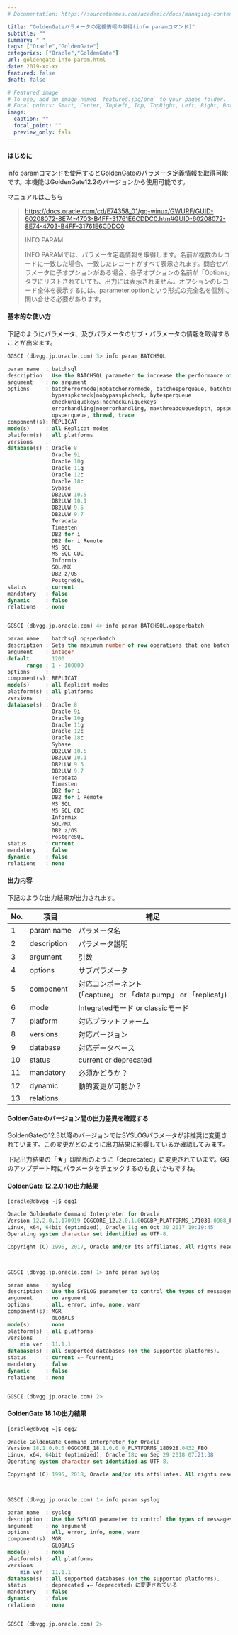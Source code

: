 ```yaml
---
# Documentation: https://sourcethemes.com/academic/docs/managing-content/

title: "GoldenGateパラメータの定義情報の取得(info paramコマンド)"
subtitle: ""
summary: " "
tags: ["Oracle","GoldenGate"]
categories: ["Oracle","GoldenGate"]
url: goldengate-info-param.html
date: 2019-xx-xx
featured: false
draft: false

# Featured image
# To use, add an image named `featured.jpg/png` to your pages folder.
# Focal points: Smart, Center, TopLeft, Top, TopRight, Left, Right, BottomLeft, Bottom, BottomRight.
image:
  caption: ""
  focal_point: ""
  preview_only: fals
---
```




#### **はじめに**

info paramコマンドを使用するとGoldenGateのパラメータ定義情報を取得可能です。本機能はGoldenGate12.2のバージョンから使用可能です。

マニュアルはこちら

> https://docs.oracle.com/cd/E74358_01/gg-winux/GWURF/GUID-60208072-8E74-4703-B4FF-31761E6CDDC0.htm#GUID-60208072-8E74-4703-B4FF-31761E6CDDC0
>
> INFO PARAM
>
> INFO PARAMでは、パラメータ定義情報を取得します。名前が複数のレコードに一致した場合、一致したレコードがすべて表示されます。問合せパラメータに子オプションがある場合、各子オプションの名前が「Options」タブにリストされていても、出力には表示されません。オプションのレコード全体を表示するには、parameter.optionという形式の完全名を個別に問い合せる必要があります。

#### **基本的な使い方**

下記のようにパラメータ、及びパラメータのサブ・パラメータの情報を取得することが出来ます。

```sql
GGSCI (dbvgg.jp.oracle.com) 3> info param BATCHSQL

param name  : batchsql
description : Use the BATCHSQL parameter to increase the performance of Replicat. BATCHSQL causes Replicat to organize similar SQL statements into arrays and apply them at an accelerated rate. In its normal mode, Replicat applies one SQL statement at a time.
argument    : no argument
options     : batcherrormode|nobatcherrormode, batchesperqueue, batchtransops
              bypasspkcheck|nobypasspkcheck, bytesperqueue
              checkuniquekeys|nocheckuniquekeys
              errorhandling|noerrorhandling, maxthreadqueuedepth, opsperbatch
              opsperqueue, thread, trace
component(s): REPLICAT
mode(s)     : all Replicat modes
platform(s) : all platforms
versions    :
database(s) : Oracle 8
              Oracle 9i
              Oracle 10g
              Oracle 11g
              Oracle 12c
              Oracle 18c
              Sybase
              DB2LUW 10.5
              DB2LUW 10.1
              DB2LUW 9.5
              DB2LUW 9.7
              Teradata
              Timesten
              DB2 for i
              DB2 for i Remote
              MS SQL
              MS SQL CDC
              Informix
              SQL/MX
              DB2 z/OS
              PostgreSQL
status      : current
mandatory   : false
dynamic     : false
relations   : none


GGSCI (dbvgg.jp.oracle.com) 4> info param BATCHSQL.opsperbatch

param name  : batchsql.opsperbatch
description : Sets the maximum number of row operations that one batch can contain. After OPSPERBATCH is reached, a target transaction is executed.
argument    : integer
default     : 1200
      range : 1 - 100000
options     :
component(s): REPLICAT
mode(s)     : all Replicat modes
platform(s) : all platforms
versions    :
database(s) : Oracle 8
              Oracle 9i
              Oracle 10g
              Oracle 11g
              Oracle 12c
              Oracle 18c
              Sybase
              DB2LUW 10.5
              DB2LUW 10.1
              DB2LUW 9.5
              DB2LUW 9.7
              Teradata
              Timesten
              DB2 for i
              DB2 for i Remote
              MS SQL
              MS SQL CDC
              Informix
              SQL/MX
              DB2 z/OS
              PostgreSQL
status      : current
mandatory   : false
dynamic     : false
relations   : none

```

#### **出力内容**

下記のような出力結果が出力されます。

| No.  | 項目        | 補足                                                         |
| ---- | ----------- | ------------------------------------------------------------ |
| 1    | param name  | パラメータ名                                                 |
| 2    | description | パラメータ説明                                               |
| 3    | argument    | 引数                                                         |
| 4    | options     | サブパラメータ                                               |
| 5    | component   | 対応コンポーネント<br />   (「capture」 or 「data pump」 or 「replicat」) |
| 6    | mode        | Integratedモード or classicモード                            |
| 7    | platform    | 対応プラットフォーム                                         |
| 8    | versions    | 対応バージョン                                               |
| 9    | database    | 対応データベース                                             |
| 10   | status      | current or deprecated                                        |
| 11   | mandatory   | 必須かどうか？                                               |
| 12   | dynamic     | 動的変更が可能か？                                           |
| 13   | relations   |                                                              |

#### **GoldenGateのバージョン間の出力差異を確認する**

GoldenGateの12.3以降のバージョンではSYSLOGパラメータが非推奨に変更されています。この変更がどのように出力結果に影響しているか確認してみます。

下記出力結果の「★」印箇所のように「deprecated」に変更されています。GGのアップデート時にパラメータをチェックするのも良いかもですね。

#### **GoldenGate 12.2.0.1の出力結果**

```sql
[oracle@dbvgg ~]$ ogg1

Oracle GoldenGate Command Interpreter for Oracle
Version 12.2.0.1.170919 OGGCORE_12.2.0.1.0OGGBP_PLATFORMS_171030.0908_FBO
Linux, x64, 64bit (optimized), Oracle 11g on Oct 30 2017 19:19:45
Operating system character set identified as UTF-8.

Copyright (C) 1995, 2017, Oracle and/or its affiliates. All rights reserved.



GGSCI (dbvgg.jp.oracle.com) 1> info param syslog

param name  : syslog
description : Use the SYSLOG parameter to control the types of messages that Oracle GoldenGate sends to the system logs on a Windows or UNIX system, or to the SYSOPR message queue on an IBM i system.
argument    : no argument
options     : all, error, info, none, warn
component(s): MGR
              GLOBALS
mode(s)     : none
platform(s) : all platforms
versions    :
    min ver : 11.1.1
database(s) : all supported databases (on the supported platforms).
status      : current ★←「current」
mandatory   : false
dynamic     : false
relations   : none


GGSCI (dbvgg.jp.oracle.com) 2>

```

#### **GoldenGate 18.1の出力結果**

```sql
[oracle@dbvgg ~]$ ogg2

Oracle GoldenGate Command Interpreter for Oracle
Version 18.1.0.0.0 OGGCORE_18.1.0.0.0_PLATFORMS_180928.0432_FBO
Linux, x64, 64bit (optimized), Oracle 18c on Sep 29 2018 07:21:38
Operating system character set identified as UTF-8.

Copyright (C) 1995, 2018, Oracle and/or its affiliates. All rights reserved.



GGSCI (dbvgg.jp.oracle.com) 1> info param syslog

param name  : syslog
description : Use the SYSLOG parameter to control the types of messages that Oracle GoldenGate sends to the system logs on a Windows or UNIX system, or to the SYSOPR message queue on an IBM i system.
argument    : no argument
options     : all, error, info, none, warn
component(s): MGR
              GLOBALS
mode(s)     : none
platform(s) : all platforms
versions    :
    min ver : 11.1.1
database(s) : all supported databases (on the supported platforms).
status      : deprecated ★←「deprecated」に変更されている
mandatory   : false
dynamic     : false
relations   : none


GGSCI (dbvgg.jp.oracle.com) 2>

```